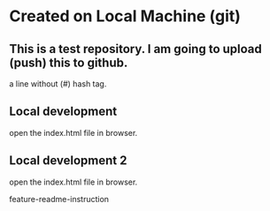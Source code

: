 # Created on Local Machine (git)

## This is a test repository. I am going to upload (push) this to github.
a line without (#) hash tag. 

## Local development

open the index.html file in browser.

## Local development 2

open the index.html file in browser.

feature-readme-instruction